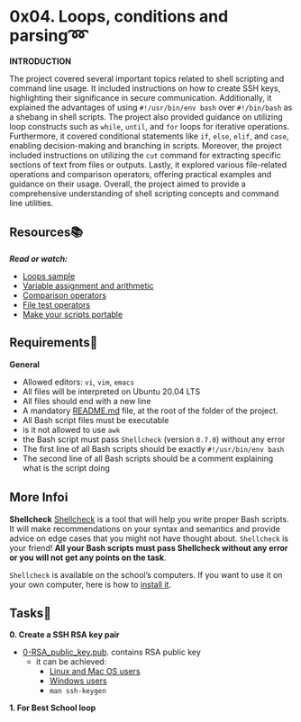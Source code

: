 # 0x04. Loops, conditions and parsing:loop:

**INTRODUCTION**

The project covered several important topics related to shell scripting and command line usage. It included instructions on how to create SSH keys, highlighting their significance in secure communication. Additionally, it explained the advantages of using `#!/usr/bin/env bash` over `#!/bin/bash` as a shebang in shell scripts. The project also provided guidance on utilizing loop constructs such as `while`, `until`, and `for` loops for iterative operations. Furthermore, it covered conditional statements like `if`, `else`, `elif`, and `case`, enabling decision-making and branching in scripts. Moreover, the project included instructions on utilizing the `cut` command for extracting specific sections of text from files or outputs. Lastly, it explored various file-related operations and comparison operators, offering practical examples and guidance on their usage. Overall, the project aimed to provide a comprehensive understanding of shell scripting concepts and command line utilities.

## Resources:books:
***Read or watch:***
- [Loops sample](https://tldp.org/LDP/Bash-Beginners-Guide/html/sect_09_01.html)
- [Variable assignment and arithmetic](https://tldp.org/LDP/abs/html/ops.html)
- [Comparison operators](https://tldp.org/LDP/abs/html/comparison-ops.html)
- [File test operators](https://tldp.org/LDP/abs/html/fto.html)
- [Make your scripts portable](https://www.cyberciti.biz/tips/finding-bash-perl-python-portably-using-env.html)

## Requirements:round_pushpin:
**General**
- Allowed editors: `vi`, `vim`, `emacs`
- All files will be interpreted on Ubuntu 20.04 LTS
- All files should end with a new line
- A mandatory [README.md](./README.md) file, at the root of the folder of the project.
- All Bash script files must be executable
- is it not allowed to use `awk`
- the Bash script must pass `Shellcheck` (version `0.7.0`) without any error
- The first line of all Bash scripts should be exactly `#!/usr/bin/env bash`
- The second line of all Bash scripts should be a comment explaining what is the script doing

## More Info:information_source:

**Shellcheck**
[Shellcheck](https://github.com/koalaman/shellcheck) is a tool that will help you write proper Bash scripts. It will make recommendations on your syntax and semantics and provide advice on edge cases that you might not have thought about. `Shellcheck` is your friend! **All your Bash scripts must pass Shellcheck without any error or you will not get any points on the task**.

`Shellcheck` is available on the school’s computers. If you want to use it on your own computer, here is how to [install it](https://github.com/koalaman/shellcheck#installing).

## Tasks:page_with_curl:

**0. Create a SSH RSA key pair**
- [0-RSA_public_key.pub](./0-RSA_public_key.pub). contains RSA public key
  - it can be achieved:
    - [Linux and Mac OS users](https://askubuntu.com/questions/61557/how-do-i-set-up-ssh-authentication-keys)
    - [Windows users](https://docs.rackspace.com/support/how-to/generating-rsa-keys-with-ssh-puttygen/)
    - ``man ssh-keygen``

**1. For Best School loop**
